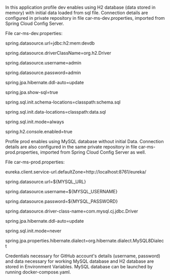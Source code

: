 In this application profile dev enables using H2 database (data stored in memory) with initial data loaded from sql file. 
Connection details are configured in private repository in file car-ms-dev.properties, imported from Spring Cloud Config Server.

File car-ms-dev.properties:


spring.datasource.url=jdbc:h2:mem:devdb


spring.datasource.driverClassName=org.h2.Driver


spring.datasource.username=admin


spring.datasource.password=admin


spring.jpa.hibernate.ddl-auto=update


spring.jpa.show-sql=true


spring.sql.init.schema-locations=classpath:schema.sql


spring.sql.init.data-locations=classpath:data.sql

spring.sql.init.mode=always


spring.h2.console.enabled=true


Profile prod enables using MySQL database without initial Data. 
Connection details are also configured in the same private repository in file car-ms-prod.properties, imported from Spring Cloud Config Server as well. 


File car-ms-prod.properties:


eureka.client.service-url.defaultZone=http://localhost:8761/eureka/


spring.datasource.url=${MYSQL_URL}


spring.datasource.username=${MYSQL_USERNAME}


spring.datasource.password=${MYSQL_PASSWORD}


spring.datasource.driver-class-name=com.mysql.cj.jdbc.Driver


spring.jpa.hibernate.ddl-auto=update


spring.sql.init.mode=never


spring.jpa.properties.hibernate.dialect=org.hibernate.dialect.MySQL8Dialect


Credentials necessary for GitHub account's details (username, password) and data necessary for working MySQL database and H2 database are stored in Environment Variables.
MySQL database can be launched by running docker-compose.yaml.
